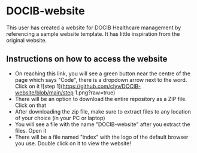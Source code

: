 # DOCIB-website


This user has created a website for DOCIB Healthcare management by referencing a sample website template. It has little inspiration from the original website.

## Instructions on how to access the website

- On reaching this link, you will see a green button near the centre of the page which says "Code", there is a dropdown arrow next to the word. Click on it
![step 1](https://github.com/clyv/DOCIB-website/blob/main/step 1.png?raw=true)
- There will be an option to download the entire repository as a ZIP file. Click on that
- After downloading the zip file, make sure to extract files to any location of your choice (in your PC or laptop)
- You will see a file with the name "DOCIB-website" after you extract the files. Open it
- There will be a file named "index" with the logo of the default browser you use. Double click on it to view the website!
